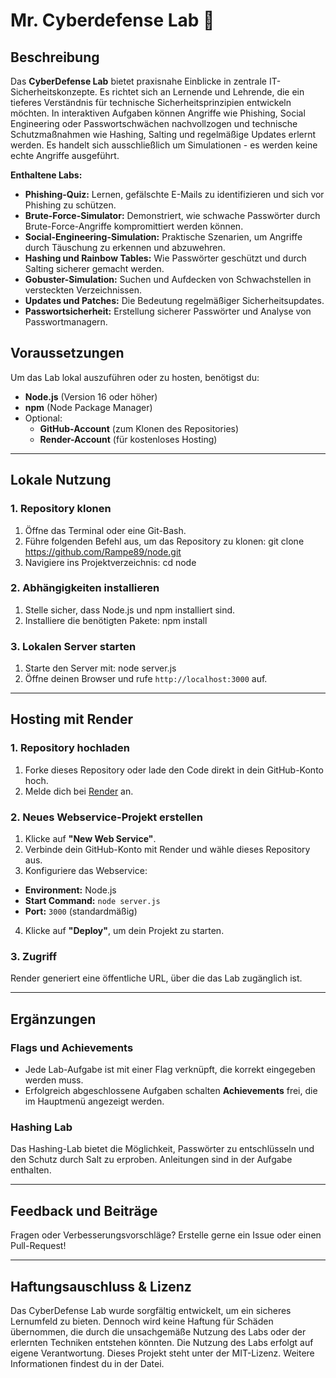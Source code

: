 # Mr. Cyberdefense Lab 🧪

## Beschreibung
Das **CyberDefense Lab** bietet praxisnahe Einblicke in zentrale IT-Sicherheitskonzepte. Es richtet sich an Lernende und Lehrende, die ein tieferes Verständnis für technische Sicherheitsprinzipien entwickeln möchten. In interaktiven Aufgaben können Angriffe wie Phishing, Social Engineering oder Passwortschwächen nachvollzogen und technische Schutzmaßnahmen wie Hashing, Salting und regelmäßige Updates erlernt werden. Es handelt sich ausschließlich um Simulationen - es werden keine echte Angriffe ausgeführt.

**Enthaltene Labs:**
- **Phishing-Quiz:** Lernen, gefälschte E-Mails zu identifizieren und sich vor Phishing zu schützen.
- **Brute-Force-Simulator:** Demonstriert, wie schwache Passwörter durch Brute-Force-Angriffe kompromittiert werden können.
- **Social-Engineering-Simulation:** Praktische Szenarien, um Angriffe durch Täuschung zu erkennen und abzuwehren.
- **Hashing und Rainbow Tables:** Wie Passwörter geschützt und durch Salting sicherer gemacht werden.
- **Gobuster-Simulation:** Suchen und Aufdecken von Schwachstellen in versteckten Verzeichnissen.
- **Updates und Patches:** Die Bedeutung regelmäßiger Sicherheitsupdates.
- **Passwortsicherheit:** Erstellung sicherer Passwörter und Analyse von Passwortmanagern.

## Voraussetzungen
Um das Lab lokal auszuführen oder zu hosten, benötigst du:
- **Node.js** (Version 16 oder höher)
- **npm** (Node Package Manager)
- Optional:
  - **GitHub-Account** (zum Klonen des Repositories)
  - **Render-Account** (für kostenloses Hosting)

---

## Lokale Nutzung

### 1. Repository klonen
1. Öffne das Terminal oder eine Git-Bash.
2. Führe folgenden Befehl aus, um das Repository zu klonen:
git clone https://github.com/Rampe89/node.git
3. Navigiere ins Projektverzeichnis:
cd node

### 2. Abhängigkeiten installieren
1. Stelle sicher, dass Node.js und npm installiert sind.
2. Installiere die benötigten Pakete:
npm install
### 3. Lokalen Server starten
1. Starte den Server mit:
node server.js
2. Öffne deinen Browser und rufe `http://localhost:3000` auf.

---

## Hosting mit Render

### 1. Repository hochladen
1. Forke dieses Repository oder lade den Code direkt in dein GitHub-Konto hoch.
2. Melde dich bei [Render](https://render.com/) an.

### 2. Neues Webservice-Projekt erstellen
1. Klicke auf **"New Web Service"**.
2. Verbinde dein GitHub-Konto mit Render und wähle dieses Repository aus.
3. Konfiguriere das Webservice:
- **Environment:** Node.js
- **Start Command:** `node server.js`
- **Port:** `3000` (standardmäßig)

4. Klicke auf **"Deploy"**, um dein Projekt zu starten.

### 3. Zugriff
Render generiert eine öffentliche URL, über die das Lab zugänglich ist.

---

## Ergänzungen
### Flags und Achievements
- Jede Lab-Aufgabe ist mit einer Flag verknüpft, die korrekt eingegeben werden muss.
- Erfolgreich abgeschlossene Aufgaben schalten **Achievements** frei, die im Hauptmenü angezeigt werden.

### Hashing Lab
Das Hashing-Lab bietet die Möglichkeit, Passwörter zu entschlüsseln und den Schutz durch Salt zu erproben. Anleitungen sind in der Aufgabe enthalten.

---

## Feedback und Beiträge
Fragen oder Verbesserungsvorschläge? Erstelle gerne ein Issue oder einen Pull-Request!

---

## Haftungsauschluss & Lizenz
Das CyberDefense Lab wurde sorgfältig entwickelt, um ein sicheres Lernumfeld zu bieten. Dennoch wird keine Haftung für Schäden übernommen, die durch die unsachgemäße Nutzung des Labs oder der erlernten Techniken entstehen könnten. Die Nutzung des Labs erfolgt auf eigene Verantwortung.
Dieses Projekt steht unter der MIT-Lizenz. Weitere Informationen findest du in der Datei.




